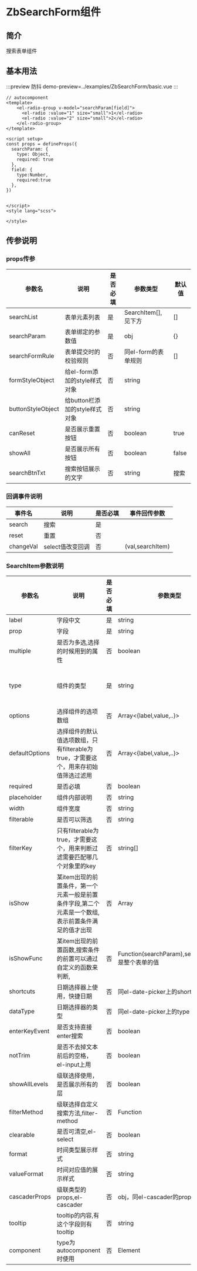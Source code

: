 # ZbSearchForm组件

## 简介

搜索表单组件 

## 基本用法

:::preview 防抖
demo-preview=../examples/ZbSearchForm/basic.vue
:::

```vue
// autocomponent
<template>
    <el-radio-group v-model="searchParam[field]">
      <el-radio :value="1" size="small">1</el-radio>
      <el-radio :value="2" size="small">2</el-radio>
    </el-radio-group>
</template>

<script setup>
const props = defineProps({
  searchParam: {
    type: Object,
    required: true
  },
  field: {
    type:Number,
    required:true
  },
}) 


</script>
<style lang="scss">
    
</style>
```



## 传参说明

### props传参

| 参数名               | 说明                   | 是否必填 | 参数类型             | 默认值   |
| ----------------- | -------------------- | ---- | ---------------- | ----- |
| searchList        | 表单元素列表               | 是    | SearchItem[],见下方 | []    |
| searchParam       | 表单绑定的参数值             | 是    | obj              | {}    |
| searchFormRule    | 表单提交时的校验规则           | 否    | 同el-form的表单规则    | []    |
| formStyleObject   | 给el-form添加的style样式对象 | 否    | string           |       |
| buttonStyleObject | 给button栏添加的style样式对象 | 否    | string           |       |
| canReset          | 是否展示重置按钮             | 否    | boolean          | true  |
| showAll           | 是否展示所有按钮             | 否    | boolean          | false |
| searchBtnTxt      | 搜索按钮展示的文字            | 否    | string           | 搜索    |

### 回调事件说明

| 事件名       | 说明          | 是否必填 | 事件回传参数           |
| --------- | ----------- | ---- | ---------------- |
| search    | 搜索          | 是    |                  |
| reset     | 重置          | 否    |                  |
| changeVal | select值改变回调 | 否    | (val,searchItem) |

### SearchItem参数说明

| 参数名            | 说明                                                   | 是否必填 | 参数类型                                     | 可用值                                                         | 默认值 |
| -------------- | ---------------------------------------------------- | ---- | ---------------------------------------- | ----------------------------------------------------------- | --- |
| label          | 字段中文                                                 | 是    | string                                   |                                                             |     |
| prop           | 字段                                                   | 是    | string                                   |                                                             |     |
| multiple       | 是否为多选,选择的时候用到的属性                                     | 否    | boolean                                  |                                                             |     |
| type           | 组件的类型                                                | 是    | string                                   | el-select,el-input,el-date-picker,el-cascader，autocomponent |     |
| options        | 选择组件的选项数组                                            | 否    | Array<{label,value,..}>                  |                                                             |     |
| defaultOptions | 选择组件的默认值选项数组，只有filterable为true，才需要这个，用来存初始值筛选过滤用     | 否    | Array<{label,value,..}>                  |                                                             |     |
| required       | 是否必填                                                 | 否    | boolean                                  |                                                             |     |
| placeholder    | 组件内部说明                                               | 否    | string                                   |                                                             |     |
| width          | 组件宽度                                                 | 否    | string                                   |                                                             |     |
| filterable     | 是否可以筛选                                               | 否    | string                                   |                                                             |     |
| filterKey      | 只有filterable为true，才需要这个，用来判断过滤需要匹配哪几个对象里的key         | 否    | string[]                                 |                                                             |     |
| isShow         | 某item出现的前置条件，第一个元素一般是前置条件字段,第二个元素是一个数组,表示前置条件满足的值才出现 | 否    | Array                                    |                                                             |     |
| isShowFunc     | 某item出现的前置函数,搜索条件的前置可以通过自定义的函数来判断,                   | 否    | Function(searchParam),searchParam是整个表单的值 |                                                             |     |
| shortcuts      | 日期选择器上使用，快捷日期                                        | 否    | 同el-date-picker上的shortcuts               |                                                             |     |
| dataType       | 日期选择器的类型                                             | 否    | 同el-date-picker上的type                    |                                                             |     |
| enterKeyEvent  | 是否支持直接enter搜索                                        | 否    | boolean                                  |                                                             |     |
| notTrim        | 是否不去掉文本前后的空格，el-input上用                              | 否    | boolean                                  |                                                             |     |
| showAllLevels  | 级联选择使用，是否展示所有的层                                      | 否    | boolean                                  |                                                             |     |
| filterMethod   | 级联选择自定义搜索方法,filter-method                            | 否    | Function                                 |                                                             |     |
| clearable      | 是否可清空,el-select                                      | 否    | boolean                                  |                                                             |     |
| format         | 时间类型展示样式                                             | 否    | string                                   | 同el-date-picker                                             |     |
| valueFormat    | 时间对应值的展示样式                                           | 否    | string                                   | 同el-date-picker                                             |     |
| cascaderProps  | 级联类型的props,el-cascader                               | 否    | obj，同el-cascader的props                   |                                                             |     |
| tooltip        | tooltip的内容,有这个字段则有tooltip                            | 否    | string                                   |                                                             |     |
| component      | type为autocomponent时使用                                | 否    | Element                                  |                                                             |     |